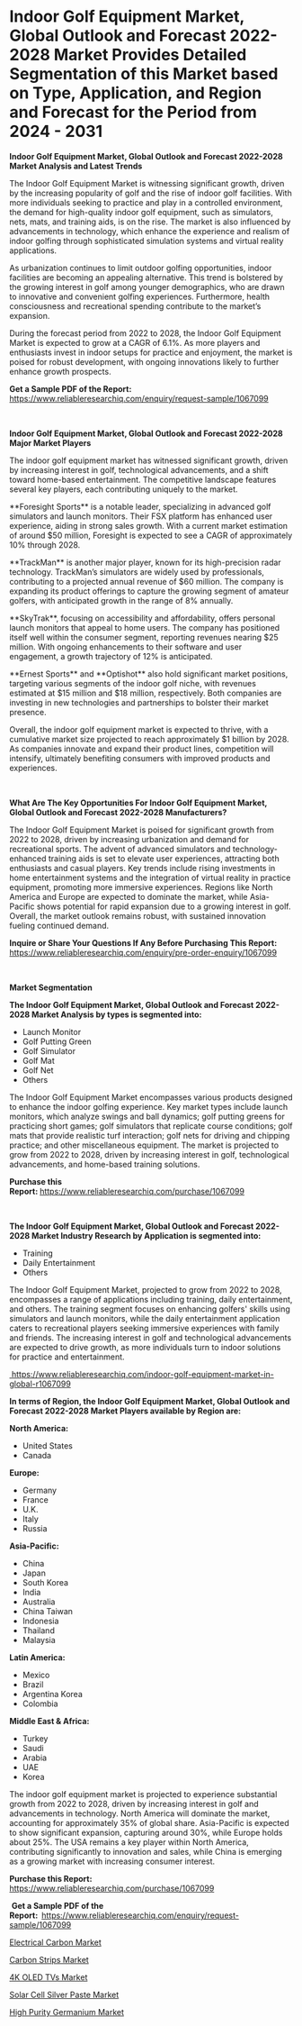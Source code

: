 <p><h1>Indoor Golf Equipment Market, Global Outlook and Forecast 2022-2028 Market Provides Detailed Segmentation of this Market based on Type, Application, and Region and Forecast for the Period from 2024 - 2031</h1></p><p><strong>Indoor Golf Equipment Market, Global Outlook and Forecast 2022-2028 Market Analysis and Latest Trends</strong></p>
<p><p>The Indoor Golf Equipment Market is witnessing significant growth, driven by the increasing popularity of golf and the rise of indoor golf facilities. With more individuals seeking to practice and play in a controlled environment, the demand for high-quality indoor golf equipment, such as simulators, nets, mats, and training aids, is on the rise. The market is also influenced by advancements in technology, which enhance the experience and realism of indoor golfing through sophisticated simulation systems and virtual reality applications.</p><p>As urbanization continues to limit outdoor golfing opportunities, indoor facilities are becoming an appealing alternative. This trend is bolstered by the growing interest in golf among younger demographics, who are drawn to innovative and convenient golfing experiences. Furthermore, health consciousness and recreational spending contribute to the market’s expansion.</p><p>During the forecast period from 2022 to 2028, the Indoor Golf Equipment Market is expected to grow at a CAGR of 6.1%. As more players and enthusiasts invest in indoor setups for practice and enjoyment, the market is poised for robust development, with ongoing innovations likely to further enhance growth prospects.</p></p>
<p><strong>Get a Sample PDF of the Report:&nbsp;</strong> <a href="https://www.reliableresearchiq.com/enquiry/request-sample/1067099">https://www.reliableresearchiq.com/enquiry/request-sample/1067099</a></p>
<p>&nbsp;</p>
<p><strong>Indoor Golf Equipment Market, Global Outlook and Forecast 2022-2028 Major Market Players</strong></p>
<p><p>The indoor golf equipment market has witnessed significant growth, driven by increasing interest in golf, technological advancements, and a shift toward home-based entertainment. The competitive landscape features several key players, each contributing uniquely to the market.</p><p>**Foresight Sports** is a notable leader, specializing in advanced golf simulators and launch monitors. Their FSX platform has enhanced user experience, aiding in strong sales growth. With a current market estimation of around $50 million, Foresight is expected to see a CAGR of approximately 10% through 2028.</p><p>**TrackMan** is another major player, known for its high-precision radar technology. TrackMan’s simulators are widely used by professionals, contributing to a projected annual revenue of $60 million. The company is expanding its product offerings to capture the growing segment of amateur golfers, with anticipated growth in the range of 8% annually.</p><p>**SkyTrak**, focusing on accessibility and affordability, offers personal launch monitors that appeal to home users. The company has positioned itself well within the consumer segment, reporting revenues nearing $25 million. With ongoing enhancements to their software and user engagement, a growth trajectory of 12% is anticipated.</p><p>**Ernest Sports** and **Optishot** also hold significant market positions, targeting various segments of the indoor golf niche, with revenues estimated at $15 million and $18 million, respectively. Both companies are investing in new technologies and partnerships to bolster their market presence.</p><p>Overall, the indoor golf equipment market is expected to thrive, with a cumulative market size projected to reach approximately $1 billion by 2028. As companies innovate and expand their product lines, competition will intensify, ultimately benefiting consumers with improved products and experiences.</p></p>
<p>&nbsp;</p>
<p><strong>What Are The Key Opportunities For Indoor Golf Equipment Market, Global Outlook and Forecast 2022-2028 Manufacturers?</strong></p>
<p><p>The Indoor Golf Equipment Market is poised for significant growth from 2022 to 2028, driven by increasing urbanization and demand for recreational sports. The advent of advanced simulators and technology-enhanced training aids is set to elevate user experiences, attracting both enthusiasts and casual players. Key trends include rising investments in home entertainment systems and the integration of virtual reality in practice equipment, promoting more immersive experiences. Regions like North America and Europe are expected to dominate the market, while Asia-Pacific shows potential for rapid expansion due to a growing interest in golf. Overall, the market outlook remains robust, with sustained innovation fueling continued demand.</p></p>
<p><strong>Inquire or Share Your Questions If Any Before Purchasing This Report:</strong> <a href="https://www.reliableresearchiq.com/enquiry/pre-order-enquiry/1067099">https://www.reliableresearchiq.com/enquiry/pre-order-enquiry/1067099</a></p>
<p>&nbsp;</p>
<p><strong>Market Segmentation</strong></p>
<p><strong>The Indoor Golf Equipment Market, Global Outlook and Forecast 2022-2028 Market Analysis by types is segmented into:</strong></p>
<p><ul><li>Launch Monitor</li><li>Golf Putting Green</li><li>Golf Simulator</li><li>Golf Mat</li><li>Golf Net</li><li>Others</li></ul></p>
<p><p>The Indoor Golf Equipment Market encompasses various products designed to enhance the indoor golfing experience. Key market types include launch monitors, which analyze swings and ball dynamics; golf putting greens for practicing short games; golf simulators that replicate course conditions; golf mats that provide realistic turf interaction; golf nets for driving and chipping practice; and other miscellaneous equipment. The market is projected to grow from 2022 to 2028, driven by increasing interest in golf, technological advancements, and home-based training solutions.</p></p>
<p><strong>Purchase this Report:&nbsp;</strong><a href="https://www.reliableresearchiq.com/purchase/1067099">https://www.reliableresearchiq.com/purchase/1067099</a></p>
<p>&nbsp;</p>
<p><strong>The Indoor Golf Equipment Market, Global Outlook and Forecast 2022-2028 Market Industry Research by Application is segmented into:</strong></p>
<p><ul><li>Training</li><li>Daily Entertainment</li><li>Others</li></ul></p>
<p><p>The Indoor Golf Equipment Market, projected to grow from 2022 to 2028, encompasses a range of applications including training, daily entertainment, and others. The training segment focuses on enhancing golfers' skills using simulators and launch monitors, while the daily entertainment application caters to recreational players seeking immersive experiences with family and friends. The increasing interest in golf and technological advancements are expected to drive growth, as more individuals turn to indoor solutions for practice and entertainment.</p></p>
<p><a href="https://www.reliableresearchiq.com/indoor-golf-equipment-market-in-global-r1067099">&nbsp;https://www.reliableresearchiq.com/indoor-golf-equipment-market-in-global-r1067099</a></p>
<p><strong>In terms of Region, the Indoor Golf Equipment Market, Global Outlook and Forecast 2022-2028 Market Players available by Region are:</strong></p>
<p>
    <p> <strong> North America: </strong>
        <ul>
            <li>United States</li>
            <li>Canada</li>
        </ul>
        </p> 
    <p> <strong> Europe: </strong>
        <ul>
            <li>Germany</li>
            <li>France</li>
            <li>U.K.</li>
            <li>Italy</li>
            <li>Russia</li>
        </ul>
        </p> 
    <p> <strong> Asia-Pacific: </strong>
        <ul>
            <li>China</li>
            <li>Japan</li>
            <li>South Korea</li>
            <li>India</li>
            <li>Australia</li>
            <li>China Taiwan</li>
            <li>Indonesia</li>
            <li>Thailand</li>
            <li>Malaysia</li>
        </ul>
        </p> 
    <p> <strong> Latin America: </strong>
        <ul>
            <li>Mexico</li>
            <li>Brazil</li>
            <li>Argentina Korea</li>
            <li>Colombia</li>
        </ul>
        </p> 
    <p> <strong> Middle East & Africa: </strong>
        <ul>
            <li>Turkey</li>
            <li>Saudi</li>
            <li>Arabia</li>
            <li>UAE</li>
            <li>Korea</li>
        </ul>
    </p>
    </p>
<p><p>The indoor golf equipment market is projected to experience substantial growth from 2022 to 2028, driven by increasing interest in golf and advancements in technology. North America will dominate the market, accounting for approximately 35% of global share. Asia-Pacific is expected to show significant expansion, capturing around 30%, while Europe holds about 25%. The USA remains a key player within North America, contributing significantly to innovation and sales, while China is emerging as a growing market with increasing consumer interest.</p></p>
<p><strong>Purchase this Report: </strong><a href="https://www.reliableresearchiq.com/purchase/1067099">https://www.reliableresearchiq.com/purchase/1067099</a></p>
<p>&nbsp;<strong>Get a Sample PDF of the Report:&nbsp;&nbsp;</strong><a href="https://www.reliableresearchiq.com/enquiry/request-sample/1067099">https://www.reliableresearchiq.com/enquiry/request-sample/1067099</a></p>
<p><strong></strong></p>
<p><p><a href="https://issuu.com/reportprime-2/docs/electrical-carbon-market-size-2030._702ef42238552e">Electrical Carbon Market</a></p><p><a href="https://issuu.com/reportprime-2/docs/carbon-strips-market-size-2030.pptx_8424942740e485">Carbon Strips Market</a></p><p><a href="https://www.linkedin.com/pulse/global-4k-oled-tvs-industry-types-applications-market-players-xkmzc?trackingId=8BkEWn9xSAOtCjtqgurmvQ%3D%3D">4K OLED TVs Market</a></p><p><a href="https://medium.com/@endridushku133/how-the-solar-cell-silver-paste-market-is-changing-from-2024-to-2031-65e01bd720f9?postPublishedType=initial">Solar Cell Silver Paste Market</a></p><p><a href="https://www.linkedin.com/pulse/high-purity-germanium-market-evolution-global-trends-regional-ctjke?trackingId=9iPei48pRBGmNKIbES09%2Bw%3D%3D">High Purity Germanium Market</a></p></p>